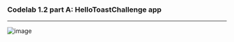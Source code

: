 ### Codelab 1.2 part A: HelloToastChallenge app
---
![image](https://user-images.githubusercontent.com/61912505/136689822-40dc80c6-c4c8-48b9-8ed2-e8d0a511d3e9.png)